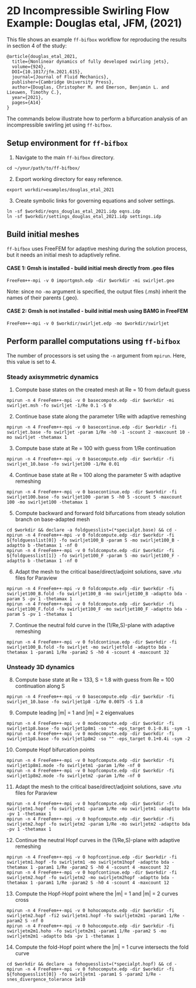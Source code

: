 # 2D Incompressible Swirling Flow Example: Douglas etal, JFM, (2021)
This file shows an example `ff-bifbox` workflow for reproducing the results in section 4 of the study:
```
@article{douglas_etal_2021,
  title={Nonlinear dynamics of fully developed swirling jets},
  volume={924},
  DOI={10.1017/jfm.2021.615},
  journal={Journal of Fluid Mechanics},
  publisher={Cambridge University Press},
  author={Douglas, Christopher M. and Emerson, Benjamin L. and Lieuwen, Timothy C.},
  year={2021},
  pages={A14}
}
```
The commands below illustrate how to perform a bifurcation analysis of an incompressible swirling jet using `ff-bifbox`.

## Setup environment for `ff-bifbox`
1. Navigate to the main `ff-bifbox` directory.
```
cd ~/your/path/to/ff-bifbox/
```
2. Export working directory for easy reference.
```
export workdir=examples/douglas_etal_2021
```
3. Create symbolic links for governing equations and solver settings.
```
ln -sf $workdir/eqns_douglas_etal_2021.idp eqns.idp
ln -sf $workdir/settings_douglas_etal_2021.idp settings.idp
```

## Build initial meshes
`ff-bifbox` uses FreeFEM for adaptive meshing during the solution process, but it needs an initial mesh to adaptively refine.
#### CASE 1: Gmsh is installed - build initial mesh directly from .geo files
```
FreeFem++-mpi -v 0 importgmsh.edp -dir $workdir -mi swirljet.geo
```
Note: since no `-mo` argument is specified, the output files (.msh) inherit the names of their parents (.geo).
#### CASE 2: Gmsh is not installed - build initial mesh using BAMG in FreeFEM
```
FreeFem++-mpi -v 0 $workdir/swirljet.edp -mo $workdir/swirljet
```

## Perform parallel computations using `ff-bifbox`
The number of processors is set using the `-n` argument from `mpirun`. Here, this value is set to 4.
### Steady axisymmetric dynamics
1. Compute base states on the created mesh at Re = 10 from default guess
```
mpirun -n 4 FreeFem++-mpi -v 0 basecompute.edp -dir $workdir -mi swirljet.msh -fo swirljet -1/Re 0.1 -S 0
```

2. Continue base state along the parameter 1/Re with adaptive remeshing
```
mpirun -n 4 FreeFem++-mpi -v 0 basecontinue.edp -dir $workdir -fi swirljet.base -fo swirljet -param 1/Re -h0 -1 -scount 2 -maxcount 10 -mo swirljet -thetamax 1
```

3. Compute base state at Re = 100 with guess from 1/Re continuation
```
mpirun -n 4 FreeFem++-mpi -v 0 basecompute.edp -dir $workdir -fi swirljet_10.base -fo swirljet100 -1/Re 0.01
```

4. Continue base state at Re = 100 along the parameter S with adaptive remeshing
```
mpirun -n 4 FreeFem++-mpi -v 0 basecontinue.edp -dir $workdir -fi swirljet100.base -fo swirljet100 -param S -h0 5 -scount 5 -maxcount 100 -mo swirljet100 -thetamax 1
```

5. Compute backward and forward fold bifurcations from steady solution branch on base-adapted mesh
```
cd $workdir && declare -a foldguesslist=(*specialpt.base) && cd -
mpirun -n 4 FreeFem++-mpi -v 0 foldcompute.edp -dir $workdir -fi ${foldguesslist[0]} -fo swirljet100_B -param S -mo swirljet100_B -adaptto b -thetamax 1 -nf 0
mpirun -n 4 FreeFem++-mpi -v 0 foldcompute.edp -dir $workdir -fi ${foldguesslist[1]} -fo swirljet100_F -param S -mo swirljet100_F -adaptto b -thetamax 1 -nf 0
```

6. Adapt the mesh to the critical base/direct/adjoint solutions, save .vtu files for Paraview
```
mpirun -n 4 FreeFem++-mpi -v 0 foldcompute.edp -dir $workdir -fi swirljet100_B.fold -fo swirljet100_B -mo swirljet100_B -adaptto bda -param S -pv 1 -thetamax 1
mpirun -n 4 FreeFem++-mpi -v 0 foldcompute.edp -dir $workdir -fi swirljet100_F.fold -fo swirljet100_F -mo swirljet100_F -adaptto bda -param S -pv 1 -thetamax 1
```

7. Continue the neutral fold curve in the (1/Re,S)-plane with adaptive remeshing
```
mpirun -n 4 FreeFem++-mpi -v 0 foldcontinue.edp -dir $workdir -fi swirljet100_B.fold -fo swirljet -mo swirljetfold -adaptto bda -thetamax 1 -param1 1/Re -param2 S -h0 4 -scount 4 -maxcount 32
```

### Unsteady 3D dynamics
8. Compute base state at Re = 133, S = 1.8 with guess from Re = 100 continuation along S
```
mpirun -n 4 FreeFem++-mpi -v 0 basecompute.edp -dir $workdir -fi swirljet_10.base -fo swirljet1p8 -1/Re 0.0075 -S 1.8
```

9. Compute leading |m| = 1 and |m| = 2 eigenvalues
```
mpirun -n 4 FreeFem++-mpi -v 0 modecompute.edp -dir $workdir -fi swirljet1p8.base -fo swirljet1p8m1 -so "" -eps_target 0.1-0.8i -sym -1
mpirun -n 4 FreeFem++-mpi -v 0 modecompute.edp -dir $workdir -fi swirljet1p8.base -fo swirljet1p8m2 -so "" -eps_target 0.1+0.4i -sym -2
```

10. Compute Hopf bifurcation points
```
mpirun -n 4 FreeFem++-mpi -v 0 hopfcompute.edp -dir $workdir -fi swirljet1p8m1.mode -fo swirljetm1 -param 1/Re -nf 0
mpirun -n 4 FreeFem++-mpi -v 0 hopfcompute.edp -dir $workdir -fi swirljet1p8m2.mode -fo swirljetm2 -param 1/Re -nf 0
```

11. Adapt the mesh to the critical base/direct/adjoint solutions, save .vtu files for Paraview
```
mpirun -n 4 FreeFem++-mpi -v 0 hopfcompute.edp -dir $workdir -fi swirljetm1.hopf -fo swirljetm1 -param 1/Re -mo swirljetm1 -adaptto bda -pv 1 -thetamax 1
mpirun -n 4 FreeFem++-mpi -v 0 hopfcompute.edp -dir $workdir -fi swirljetm2.hopf -fo swirljetm2 -param 1/Re -mo swirljetm2 -adaptto bda -pv 1 -thetamax 1
```

12. Continue the neutral Hopf curves in the (1/Re,S)-plane with adaptive remeshing
```
mpirun -n 4 FreeFem++-mpi -v 0 hopfcontinue.edp -dir $workdir -fi swirljetm1.hopf -fo swirljetm1 -mo swirljetm1hopf -adaptto bda -thetamax 1 -param1 1/Re -param2 S -h0 4 -scount 4 -maxcount 32
mpirun -n 4 FreeFem++-mpi -v 0 hopfcontinue.edp -dir $workdir -fi swirljetm2.hopf -fo swirljetm2 -mo swirljetm2hopf -adaptto bda -thetamax 1 -param1 1/Re -param2 S -h0 4 -scount 4 -maxcount 12
```

13. Compute the Hopf-Hopf point where the |m| = 1 and |m| = 2 curves cross
```
mpirun -n 4 FreeFem++-mpi -v 0 hohocompute.edp -dir $workdir -fi swirljetm2.hopf -fi2 swirljetm1.hopf -fo swirljetm2m1 -param1 1/Re -param2 S -nf 0
mpirun -n 4 FreeFem++-mpi -v 0 hohocompute.edp -dir $workdir -fi swirljetm2m1.hoho -fo swirljetm2m1 -param1 1/Re -param2 S -mo swirljetm2m1 -adaptto bda -pv 1 -thetamax 1
```

14. Compute the fold-Hopf point where the |m| = 1 curve intersects the fold curve
```
cd $workdir && declare -a fohoguesslist=(*specialpt.hopf) && cd -
mpirun -n 4 FreeFem++-mpi -v 0 fohocompute.edp -dir $workdir -fi ${fohoguesslist[0]} -fo swirljetm1 -param1 S -param2 1/Re -snes_divergence_tolerance 1e10
```
